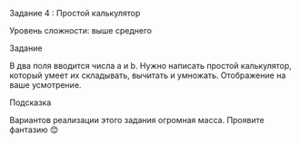 Задание 4 : Простой калькулятор

Уровень сложности: выше среднего

Задание

В два поля вводится числа а и b. Нужно написать простой калькулятор, который умеет их складывать, вычитать и умножать. Отображение на ваше усмотрение.

Подсказка

Вариантов реализации этого задания огромная масса. Проявите фантазию 😊
